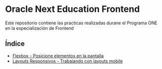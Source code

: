 # Oracle Next Education Frontend
Este repositorio contiene las practicas realizadas durane el Programa ONE en la especialización de Frontend

## Índice
- [Flexbox - Posicione elementos en la pantalla](1815-flexbox-posicione-elementos-en-la-pantalla-aula0)
- [Layouts Responsivos - Trabajando con layouts mobile](1828-layouts-responsivos-0eb5f677738d89e78d46e29b624c5599b55eac5c)